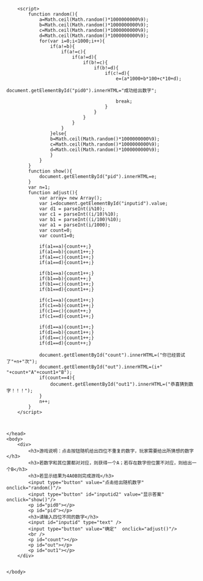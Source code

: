 <html>
	<head>
		<meta charset="UTF-8">
		<title></title>
		
		
		<script>
			function random(){
                a=Math.ceil(Math.random()*1000000000%9);
				b=Math.ceil(Math.random()*1000000000%9);
				c=Math.ceil(Math.random()*1000000000%9);
				d=Math.ceil(Math.random()*1000000000%9);
				for(var i=0;i<1000;i++){
					if(a!=b){
						if(a!=c){
							if(a!=d){
								if(b!=c){
									if(b!=d){
										if(c!=d){	
											e=(a*1000+b*100+c*10+d);
											document.getElementById("pid0").innerHTML="成功给出数字";
											
											break;
										}
									}
								}
							}
						}
					}else{
					b=Math.ceil(Math.random()*1000000000%9);
					c=Math.ceil(Math.random()*1000000000%9);
				    d=Math.ceil(Math.random()*1000000000%9);
				    }
				}
            }
			function show(){
				document.getElementById("pid").innerHTML=e;
			}
			var n=1;
			function adjust(){
				var array= new Array();
				var i=document.getElementById("inputid").value;
				var d1 = parseInt(i%10);
                var c1 = parseInt((i/10)%10); 
                var b1 = parseInt((i/100)%10);
                var a1 = parseInt(i/1000);
                var count=0;
                var count1=0;
                
                if(a1==a){count++;}
                if(a1==b){count1++;}
                if(a1==c){count1++;}
                if(a1==d){count1++;}
                
                if(b1==a){count1++;}
                if(b1==b){count++;}
                if(b1==c){count1++;}
                if(b1==d){count1++;}
                
                if(c1==a){count1++;}
                if(c1==b){count1++;}
                if(c1==c){count++;}
                if(c1==d){count1++;}
                
                if(d1==a){count1++;}
                if(d1==b){count1++;}
                if(d1==c){count1++;}
                if(d1==d){count++;}
                
                document.getElementById("count").innerHTML=("你已经尝试了"+n+"次");
                document.getElementById("out").innerHTML=(i+"   "+count+"A"+count1+"B");
                if(count==4){
                	document.getElementById("out1").innerHTML=("恭喜猜到数字！！！");
                }
                n++;
            }
		</script>
		
		
		
	</head>
	<body>
		<div>
			<h3>游戏说明：点击按钮随机给出四位不重复的数字，玩家需要给出所猜想的数字</h3>
			<h3>若数字和其位置都对对应，则获得一个A；若存在数字但位置不对应，则给出一个B</h3>
			<h3>若显示结果为4A0B则完成游戏</h3>
			<input type="button" value="点击给出随机数字" onclick="random()"/>
			<input type="button" id="inputid2" value="显示答案" onclick="show()"/>
			<p id="pid0"></p>
			<p id="pid"></p>
			<h3>请输入四位不同的数字</h3>
			<input id="inputid" type="text" />
			<input type="button" value="确定"  onclick="adjust()"/>
			<br />
			<p id="count"></p>
			<p id="out"></p>
			<p id="out1"></p>
		</div>
		
		
	</body>
</html>
